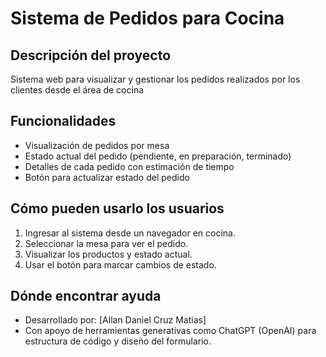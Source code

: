 # Sistema de Pedidos para Cocina

## Descripción del proyecto
Sistema web para visualizar y gestionar los pedidos realizados por los clientes desde el área de cocina

## Funcionalidades
- Visualización de pedidos por mesa
- Estado actual del pedido (pendiente, en preparación, terminado)
- Detalles de cada pedido con estimación de tiempo
- Botón para actualizar estado del pedido

## Cómo pueden usarlo los usuarios
1. Ingresar al sistema desde un navegador en cocina.
2. Seleccionar la mesa para ver el pedido.
3. Visualizar los productos y estado actual.
4. Usar el botón para marcar cambios de estado.

## Dónde encontrar ayuda
- Desarrollado por: [Allan Daniel Cruz Matias]
- Con apoyo de herramientas generativas como ChatGPT (OpenAI) para estructura de código y diseño del formulario.




